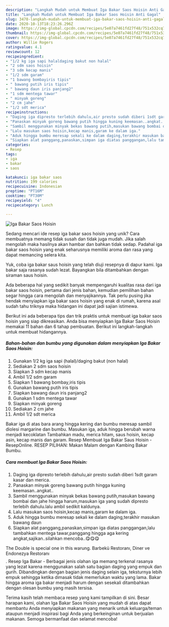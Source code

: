 ```yaml
---
description: "Langkah Mudah untuk Membuat Iga Bakar Saos Hoisin Anti Gagal"
title: "Langkah Mudah untuk Membuat Iga Bakar Saos Hoisin Anti Gagal"
slug: 3478-langkah-mudah-untuk-membuat-iga-bakar-saos-hoisin-anti-gagal
date: 2020-10-13T18:23:26.296Z
image: https://img-global.cpcdn.com/recipes/5e07a7461fd27f48/751x532cq70/iga-bakar-saos-hoisin-foto-resep-utama.jpg
thumbnail: https://img-global.cpcdn.com/recipes/5e07a7461fd27f48/751x532cq70/iga-bakar-saos-hoisin-foto-resep-utama.jpg
cover: https://img-global.cpcdn.com/recipes/5e07a7461fd27f48/751x532cq70/iga-bakar-saos-hoisin-foto-resep-utama.jpg
author: Willie Rogers
ratingvalue: 4.1
reviewcount: 12
recipeingredient:
- "1/2 kg iga sapi halaldaging bakut non halal"
- "2 sdm saos hoisin"
- "3 sdm kecap manis"
- "1/2 sdm garam"
- "1 bawang bombayiris tipis"
- " bawang putih iris tipis"
- " bawang daun iris panjang2"
- "1 sdm mentega tawar"
- " minyak goreng"
- "2 cm jahe"
- "1/2 sdt merica"
recipeinstructions:
- "Daging iga dipresto terlebih dahulu,air presto sudah diberi 1sdt garam kasar dan merica."
- "Panaskan minyak goreng bawang putih hingga kuning keemasan..angkat.."
- "Sambil menggunakan minyak bekas bawang putih,masukan bawang bombai dan jahe hingga harum,masukan iga yang sudah dipresto terlebih dahulu.lalu ambil sedikit kaldunya."
- "Lalu masukan saos hoisin,kecap manis,garam ke dalam iga."
- "Aduk hingga bumbu meresap sekali ke dalam daging,terakhir masukan bawang daun"
- "Siapkan alat panggang,panaskan,simpan iga diatas panggangan,lalu tambahkan mentega tawar,panggang hingga aga kering angkat,sajikan..silahkan mencoba..😋😋😋"
categories:
- Resep
tags:
- iga
- bakar
- saos

katakunci: iga bakar saos 
nutrition: 199 calories
recipecuisine: Indonesian
preptime: "PT16M"
cooktime: "PT30M"
recipeyield: "4"
recipecategory: Lunch

---
```



![Iga Bakar Saos Hoisin](https://img-global.cpcdn.com/recipes/5e07a7461fd27f48/751x532cq70/iga-bakar-saos-hoisin-foto-resep-utama.jpg)

Sedang mencari ide resep iga bakar saos hoisin yang unik? Cara membuatnya memang tidak susah dan tidak juga mudah. Jika salah mengolah maka hasilnya akan hambar dan bahkan tidak sedap. Padahal iga bakar saos hoisin yang enak seharusnya memiliki aroma dan rasa yang dapat memancing selera kita.

Yuk, coba iga bakar saus hoisin yang telah diuji resepnya di dapur kami. Iga bakar saja rasanya sudah lezat. Bayangkan bila ditambahkan dengan siraman saus hoisin.

Ada beberapa hal yang sedikit banyak mempengaruhi kualitas rasa dari iga bakar saos hoisin, pertama dari jenis bahan, kemudian pemilihan bahan segar hingga cara mengolah dan menyajikannya. Tak perlu pusing jika hendak menyiapkan iga bakar saos hoisin yang enak di rumah, karena asal sudah tahu triknya maka hidangan ini dapat jadi sajian istimewa.


Berikut ini ada beberapa tips dan trik praktis untuk membuat iga bakar saos hoisin yang siap dikreasikan. Anda bisa menyiapkan Iga Bakar Saos Hoisin memakai 11 bahan dan 6 tahap pembuatan. Berikut ini langkah-langkah untuk membuat hidangannya.

<!--inarticleads1-->

##### Bahan-bahan dan bumbu yang digunakan dalam menyiapkan Iga Bakar Saos Hoisin:

1. Gunakan 1/2 kg iga sapi (halal)/daging bakut (non halal)
1. Sediakan 2 sdm saos hoisin
1. Siapkan 3 sdm kecap manis
1. Ambil 1/2 sdm garam
1. Siapkan 1 bawang bombay,iris tipis
1. Gunakan  bawang putih iris tipis
1. Siapkan  bawang daun iris panjang2
1. Gunakan 1 sdm mentega tawar
1. Siapkan  minyak goreng
1. Sediakan 2 cm jahe
1. Ambil 1/2 sdt merica


Bakar iga di atas bara arang hingga kering dan bumbu meresap sambil diolesi margarine dan bumbu. Masukan iga, aduk hingga berubah warna menjadi kecoklatan Tambahkan madu, merica hitam, saus hoisin, kecap asin, kecap manis dan garam. Resep Membuat Iga Bakar Saus Hoisin - ResepOnline. RESEP PILIHAN: Makan Malam dengan Kambing Bakar Bumbu. 

<!--inarticleads2-->

##### Cara membuat Iga Bakar Saos Hoisin:

1. Daging iga dipresto terlebih dahulu,air presto sudah diberi 1sdt garam kasar dan merica.
1. Panaskan minyak goreng bawang putih hingga kuning keemasan..angkat..
1. Sambil menggunakan minyak bekas bawang putih,masukan bawang bombai dan jahe hingga harum,masukan iga yang sudah dipresto terlebih dahulu.lalu ambil sedikit kaldunya.
1. Lalu masukan saos hoisin,kecap manis,garam ke dalam iga.
1. Aduk hingga bumbu meresap sekali ke dalam daging,terakhir masukan bawang daun
1. Siapkan alat panggang,panaskan,simpan iga diatas panggangan,lalu tambahkan mentega tawar,panggang hingga aga kering angkat,sajikan..silahkan mencoba..😋😋😋


The Double is special one in this warung. Barbekü Restoranı, Diner ve Endonezya Restoranı$$$$. Resep Iga Bakar - Berbagai jenis olahan iga memang terkenal rasanya yang lezat karena menggunakan salah satu bagian daging yang empuk dan gurih. Dibandingkan dengan bagian jenis daging selain iga, teksturnya lebih empuk sehingga ketika dimasak tidak memerlukan waktu yang lama. Bakar hingga aroma iga bakar menjadi harum dengan sesekali ditambahkan dengan olesan bumbu yang masih tersisa. 

Terima kasih telah membaca resep yang kami tampilkan di sini. Besar harapan kami, olahan Iga Bakar Saos Hoisin yang mudah di atas dapat membantu Anda menyiapkan makanan yang menarik untuk keluarga/teman ataupun menjadi inspirasi bagi Anda yang berkeinginan untuk berjualan makanan. Semoga bermanfaat dan selamat mencoba!
